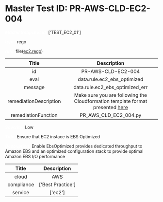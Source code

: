 



# Master Test ID: PR-AWS-CLD-EC2-004


***<font color="white">Master Snapshot Id:</font>*** ['TEST_EC2_01']

***<font color="white">type:</font>*** rego

***<font color="white">rule:</font>*** file([ec2.rego])  
  
  
  
  

|Title|Description|
| :---: | :---: |
|id|PR-AWS-CLD-EC2-004|
|eval|data.rule.ec2_ebs_optimized|
|message|data.rule.ec2_ebs_optimized_err|
|remediationDescription|Make sure you are following the Cloudformation template format presented <a href='https://docs.aws.amazon.com/AWSCloudFormation/latest/UserGuide/aws-properties-ec2-instance.html#cfn-ec2-instance-ebsoptimized' target='_blank'>here</a>|
|remediationFunction|PR_AWS_CLD_EC2_004.py|


***<font color="white">Severity:</font>*** Low

***<font color="white">Title:</font>*** Ensure that EC2 instace is EBS Optimized

***<font color="white">Description:</font>*** Enable EbsOptimized provides dedicated throughput to Amazon EBS and an optimized configuration stack to provide optimal Amazon EBS I/O performance  
  
  

|Title|Description|
| :---: | :---: |
|cloud|AWS|
|compliance|['Best Practice']|
|service|['ec2']|



[ec2.rego]: https://github.com/prancer-io/prancer-compliance-test/tree/master/aws/cloud/ec2.rego
